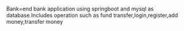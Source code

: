 Bank=end bank application using springboot and mysql as database.Includes operation such as fund transfer,login,register,add money,transfer money 
